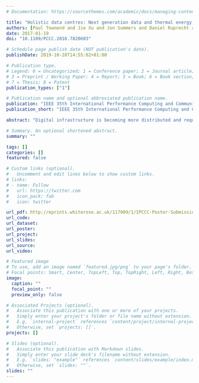 ```yaml
---
# Documentation: https://sourcethemes.com/academic/docs/managing-content/

title: "Holistic data centres: Next generation data and thermal energy infrastructures"
authors: [Paul Townend and Jie Xu and Jon Summers and Daniel Ruprecht and Harvey Thompson]
date: 2017-01-19
doi: "10.1109/PCCC.2016.7820603"

# Schedule page publish date (NOT publication's date).
publishDate: 2019-10-28T14:55:02+01:00

# Publication type.
# Legend: 0 = Uncategorized; 1 = Conference paper; 2 = Journal article;
# 3 = Preprint / Working Paper; 4 = Report; 5 = Book; 6 = Book section;
# 7 = Thesis; 8 = Patent
publication_types: ["1"]

# Publication name and optional abbreviated publication name.
publication: "IEEE 35th International Performance Computing and Communications Conference (IPCCC)"
publication_short: "IEEE 35th International Performance Computing and Communications Conference (IPCCC)"

abstract: "Digital infrastructure is becoming more distributed and requiring more power for operation. At the same time, many countries are working to de-carbonise their energy, which will require electrical generation of heat for populated areas. What if this heat generation was combined with digital processing?"

# Summary. An optional shortened abstract.
summary: ""

tags: []
categories: []
featured: false

# Custom links (optional).
#   Uncomment and edit lines below to show custom links.
# links:
# - name: Follow
#   url: https://twitter.com
#   icon_pack: fab
#   icon: twitter

url_pdf: http://eprints.whiterose.ac.uk/117909/1/IPCCC-Poster-Submission.pdf
url_code:
url_dataset:
url_poster:
url_project:
url_slides:
url_source:
url_video:

# Featured image
# To use, add an image named `featured.jpg/png` to your page's folder. 
# Focal points: Smart, Center, TopLeft, Top, TopRight, Left, Right, BottomLeft, Bottom, BottomRight.
image:
  caption: ""
  focal_point: ""
  preview_only: false

# Associated Projects (optional).
#   Associate this publication with one or more of your projects.
#   Simply enter your project's folder or file name without extension.
#   E.g. `internal-project` references `content/project/internal-project/index.md`.
#   Otherwise, set `projects: []`.
projects: []

# Slides (optional).
#   Associate this publication with Markdown slides.
#   Simply enter your slide deck's filename without extension.
#   E.g. `slides: "example"` references `content/slides/example/index.md`.
#   Otherwise, set `slides: ""`.
slides: ""
---
```

